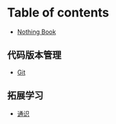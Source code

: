 # Table of contents

* [Nothing Book](README.md)

## 代码版本管理 <a href="#代码版本管理" id="代码版本管理"></a>

* [Git](代码版本管理/git.md)

## 拓展学习 <a href="#拓展学习" id="拓展学习"></a>

* [通识](拓展学习/tong-shi.md)
